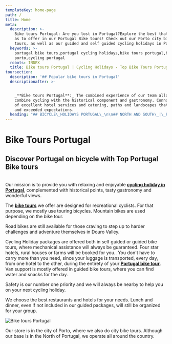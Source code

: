 ```yaml
---
templateKey: home-page
path: /
title: Home
meta:
  description: >-
    Bike tours Portugal: Are you lost in Portugal?Explore the best that Portugal
    as to offer in our Portugal Bike tours! Check out our Porto city bicycle
    tours, as well as our guided and self guided cycling holidays in Portugal.
  keywords: >-
    portugal bike tours,portugal cycling holidays,bike tours portugal,bike tours
    porto,cycling portugal
  robots: INDEX
  title: Bike tours Portugal | Cycling Holidays - Top Bike Tours Portugal
toursection:
  description: '## Popular bike tours in Portugal'
  descriptionafter: >-


    _**Bike tours Portugal**:_ The combined experience of our team allows us to
    combine cycling with the historical component and gastronomy. Connoisseurs
    of excellent hotel services and catering, paths and landscapes that surprise
    and exceeded expectations.
  heading: "## BICYCLE\_HOLIDAYS PORTUGAL\_\n\n## NORTH AND SOUTH\_|\_PORTUGAL BIKE TOURS"
---
```

# Bike Tours Portugal

## Discover Portugal on bicycle with Top Portugal Bike tours

\
Our mission is to provide you with relaxing and enjoyable [**cycling holiday in Portugal**](https://topbiketoursportugal.com/bike-tours-in-portugal), complemented with historical points, tasty gastronomy and wonderful views.

The [**bike tours**](https://topbiketoursportugal.com/bike-tours-in-portugal) we offer are designed for recreational cyclists. For that purpose, we mostly use touring bicycles. Mountain bikes are used depending on the bike tour.

Road bikes are still available for those craving to step up to harder challenges and adventure themselves in Douro Valley.

Cycling Holiday packages are offered both in self guided or guided bike tours, where mechanical assistance will always be guaranteed. Four star hotels, rural houses or farms will be booked for you.. You don't have to carry more than you need, since your luggage is transported, every day, from one hotel to the other, during the entirety of your [**Portugal bike tour**](https://topbiketoursportugal.com/bike-tours-in-portugal). Van support is mostly offered in guided bike tours, where you can find water and snacks for the day.

Safety is our number one priority and we will always be nearby to help you on your next cycling holiday.

We choose the best restaurants and hotels for your needs. Lunch and dinner, even if not included in our guided packages, will still be organized for your group.

![Bike tours Portugal](/img/bike-tours-in-portugal.jpg "Bike tours Portugal")

Our store is in the city of Porto, where we also do city bike tours. Although our base is in the North of Portugal, we operate all around the country.
